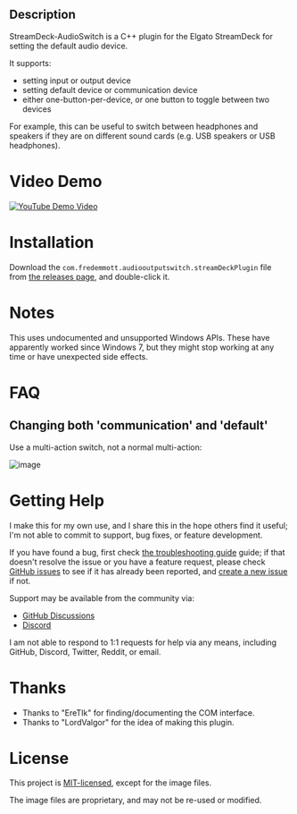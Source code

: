 ## Description

StreamDeck-AudioSwitch is a C++ plugin for the Elgato StreamDeck for setting the default audio device.

It supports:
- setting input or output device
- setting default device or communication device
- either one-button-per-device, or one button to toggle between two devices

For example, this can be useful to switch between headphones and speakers if they are on different sound cards (e.g. USB speakers or USB headphones).

# Video Demo

[![YouTube Demo Video](https://img.youtube.com/vi/Y5avo5WrwwM/0.jpg)](https://www.youtube.com/watch?v=Y5avo5WrwwM)

# Installation

Download the `com.fredemmott.audiooutputswitch.streamDeckPlugin` file from [the releases page](https://github.com/fredemmott/StreamDeck-AudioOutputSwitcher/releases), and double-click it.

# Notes

This uses undocumented and unsupported Windows APIs. These have apparently worked since Windows 7, but they
might stop working at any time or have unexpected side effects.


# FAQ

## Changing both 'communication' and 'default'

Use a multi-action switch, not a normal multi-action:

![image](https://user-images.githubusercontent.com/360927/206601016-e8785e16-edf9-4c6e-8829-1c54b9acaeaa.png)


# Getting Help

I make this for my own use, and I share this in the hope others find it useful; I'm not able to commit to support, bug fixes, or feature development.

If you have found a bug, first check [the troubleshooting guide](TROUBLESHOOTING.md) guide; if that doesn't resolve the issue or you have a feature request, please check [GitHub issues](https://github.com/fredemmott/StreamDeck-AudioSwitcher/issues) to see if it has already been reported, and [create a new issue](https://github.com/fredemmott/StreamDeck-AudioSwitcher/issues/new) if not.

Support may be available from the community via:
* [GitHub Discussions](https://github.com/fredemmott/StreamDeck-AudioSwitcher/discussions)
* [Discord](https://discord.gg/CWrvKfuff3)

I am not able to respond to 1:1 requests for help via any means, including GitHub, Discord, Twitter, Reddit, or email.

# Thanks

- Thanks to "EreTIk" for finding/documenting the COM interface.
- Thanks to "LordValgor" for the idea of making this plugin.

# License

This project is [MIT-licensed](LICENSE), except for the image files.

The image files are proprietary, and may not be re-used or modified.

